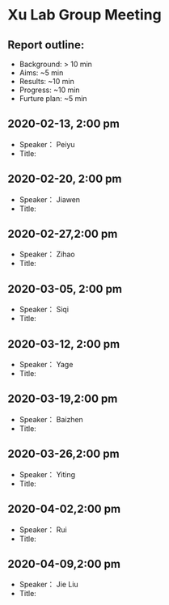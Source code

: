 # Xu Lab Group Meeting

## Report outline:
* Background: > 10 min
* Aims: ~5 min
* Results: ~10 min
* Progress: ~10 min
* Furture plan: ~5 min


## 2020-02-13, 2:00 pm
* Speaker： Peiyu 
* Title: 


## 2020-02-20, 2:00 pm 
* Speaker： Jiawen 
* Title: 


## 2020-02-27,2:00 pm 
* Speaker： Zihao
* Title: 



## 2020-03-05, 2:00 pm
* Speaker： Siqi 
* Title: 


## 2020-03-12, 2:00 pm 
* Speaker： Yage 
* Title: 


## 2020-03-19,2:00 pm 
* Speaker： Baizhen 
* Title: 

## 2020-03-26,2:00 pm 
* Speaker： Yiting 
* Title: 

## 2020-04-02,2:00 pm 
* Speaker： Rui
* Title: 

## 2020-04-09,2:00 pm 
* Speaker： Jie Liu
* Title:  
